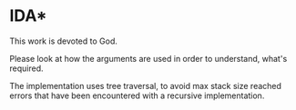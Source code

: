 # IDA\*

This work is devoted to God.

Please look at how the arguments are used in order to understand, what's required.

The implementation uses tree traversal, to avoid max stack size reached errors that have been encountered with a recursive implementation.
